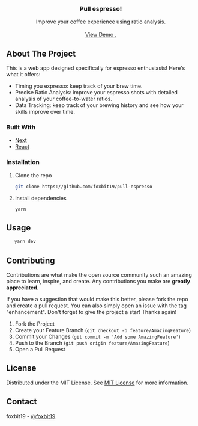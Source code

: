 <br/>
<div align="center">

<h3 align="center">Pull espresso!</h3>
<p align="center">
Improve your  coffee experience  using ratio analysis.

<br/>
<br/>
<a href="https://pull-espresso.vercel.app/">View Demo .</a>

</p>
</div>

## About The Project

This is a web app designed specifically for espresso enthusiasts!
Here's what it offers:

- Timing you expresso: keep track of your brew time.
- Precise Ratio Analysis: improve your espresso shots with detailed analysis of your coffee-to-water ratios.
- Data Tracking: keep track of your brewing history and see how your skills improve over time.

### Built With

- [Next](https://nextjs.org)
- [React](https://reactjs.org)

### Installation

1. Clone the repo
   ```sh
   git clone https://github.com/foxbit19/pull-espresso
   ```
2. Install dependencies
   ```sh
   yarn
   ```

## Usage

```sh
   yarn dev
```

## Contributing

Contributions are what make the open source community such an amazing place to learn, inspire, and create. Any contributions you make are **greatly appreciated**.

If you have a suggestion that would make this better, please fork the repo and create a pull request. You can also simply open an issue with the tag "enhancement".
Don't forget to give the project a star! Thanks again!

1. Fork the Project
2. Create your Feature Branch (`git checkout -b feature/AmazingFeature`)
3. Commit your Changes (`git commit -m 'Add some AmazingFeature'`)
4. Push to the Branch (`git push origin feature/AmazingFeature`)
5. Open a Pull Request

## License

Distributed under the MIT License. See [MIT License](https://opensource.org/licenses/MIT) for more information.

## Contact

foxbit19 - [@foxbit19](https://x.com/foxbit19)
